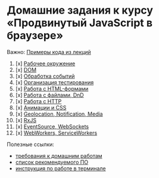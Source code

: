 # Домашние задания к курсу «Продвинутый JavaScript в браузере»

Важно: [Примеры кода из лекций](https://github.com/netology-code/ahj-code)

1. [x] [Рабочее окружение](env)
1. [x] [DOM](dom)
1. [x] [Обработка событий](events)
1. [x] [Организация тестирования](testing)
1. [x] [Работа с HTML-формами](forms)
1. [x] [Работа с файлами, DnD](dnd)
1. [x] [Работа с HTTP](http)
1. [x] [Анимации и CSS](anim)
1. [x] [Geolocation, Notification, Media](media)
1. [x] [RxJS](rxjs)
1. [x] [EventSource, WebSockets](sse-ws)
1. [x] [WebWorkers, ServiceWorkers](workers)

Полезные ссылки:
* [требования к домашним работам](requirements.md)
* [список рекомендуемого ПО](software.md)
* [инструкция по работе в терминале](terminal.md)
